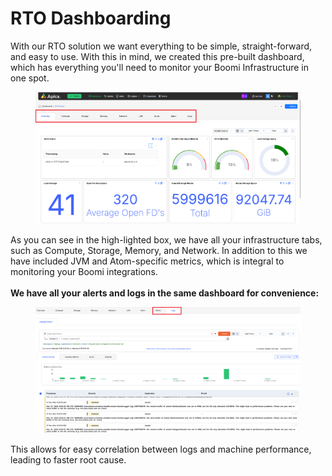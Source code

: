 # RTO Dashboarding

With our RTO solution we want everything to be simple, straight-forward, and easy to use. With this in mind, we created this pre-built dashboard, which has everything you'll need to monitor your Boomi Infrastructure in one spot.&#x20;

<figure><img src="../../.gitbook/assets/image (4) (1) (1) (1) (1) (1) (1) (1).png" alt=""><figcaption></figcaption></figure>

As you can see in the high-lighted box, we have all your infrastructure tabs, such as Compute, Storage, Memory, and Network. In addition to this we have included JVM and Atom-specific metrics, which is integral to monitoring your Boomi integrations. \
\
**We have all your alerts and logs in the same dashboard for convenience:**

<figure><img src="../../.gitbook/assets/image (6) (1) (1) (1) (1) (1) (1).png" alt=""><figcaption></figcaption></figure>

This allows for easy correlation between logs and machine performance, leading to faster root cause.
